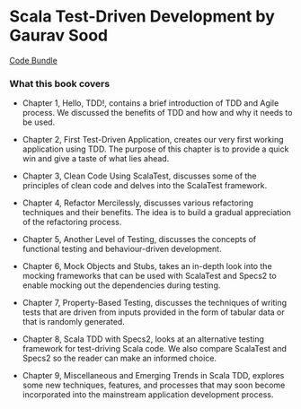 # Scala Test-Driven Development by Gaurav Sood #
[Code Bundle](https://github.com/PacktPublishing/Scala-Test-Driven-Development)

### What this book covers ###

* Chapter 1, Hello, TDD!, contains a brief introduction of TDD and Agile process. We discussed the benefits of TDD and how and why it needs to be used.

* Chapter 2, First Test-Driven Application, creates our very first working application using TDD. The purpose of this chapter is to provide a quick win and give a taste of what lies ahead.

* Chapter 3, Clean Code Using ScalaTest, discusses some of the principles of clean code and delves into the ScalaTest framework.

* Chapter 4, Refactor Mercilessly, discusses various refactoring techniques and their benefits. The idea is to build a gradual appreciation of the refactoring process.

* Chapter 5, Another Level of Testing, discusses the concepts of functional testing and behaviour-driven development.

* Chapter 6, Mock Objects and Stubs, takes an in-depth look into the mocking frameworks that can be used with ScalaTest and Specs2 to enable mocking out the dependencies during testing.

* Chapter 7, Property-Based Testing, discusses the techniques of writing tests that are driven from inputs provided in the form of tabular data or that is randomly generated.

* Chapter 8, Scala TDD with Specs2, looks at an alternative testing framework for test-driving Scala code. We also compare ScalaTest and Specs2 so the reader can make an informed choice.

* Chapter 9, Miscellaneous and Emerging Trends in Scala TDD, explores some new techniques, features, and processes that may soon become incorporated into the mainstream application development process.
